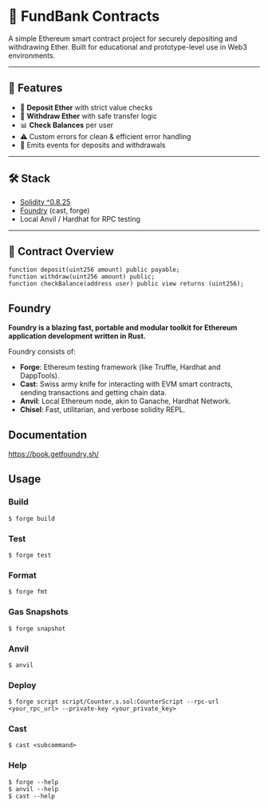 # 🏦 FundBank Contracts

A simple Ethereum smart contract project for securely depositing and withdrawing Ether. Built for educational and prototype-level use in Web3 environments.

---

## 🚀 Features

- 🔐 **Deposit Ether** with strict value checks
- 💸 **Withdraw Ether** with safe transfer logic
- 📊 **Check Balances** per user
- ⚠️ Custom errors for clean & efficient error handling
- 📢 Emits events for deposits and withdrawals

---

## 🛠️ Stack

- [Solidity ^0.8.25](https://soliditylang.org/)
- [Foundry](https://book.getfoundry.sh/) (cast, forge)
- Local Anvil / Hardhat for RPC testing

---

## 📁 Contract Overview

```solidity
function deposit(uint256 amount) public payable;
function withdraw(uint256 amount) public;
function checkBalance(address user) public view returns (uint256);
```
## Foundry

**Foundry is a blazing fast, portable and modular toolkit for Ethereum application development written in Rust.**

Foundry consists of:

-   **Forge**: Ethereum testing framework (like Truffle, Hardhat and DappTools).
-   **Cast**: Swiss army knife for interacting with EVM smart contracts, sending transactions and getting chain data.
-   **Anvil**: Local Ethereum node, akin to Ganache, Hardhat Network.
-   **Chisel**: Fast, utilitarian, and verbose solidity REPL.

## Documentation

https://book.getfoundry.sh/

## Usage

### Build

```shell
$ forge build
```

### Test

```shell
$ forge test
```

### Format

```shell
$ forge fmt
```

### Gas Snapshots

```shell
$ forge snapshot
```

### Anvil

```shell
$ anvil
```

### Deploy

```shell
$ forge script script/Counter.s.sol:CounterScript --rpc-url <your_rpc_url> --private-key <your_private_key>
```

### Cast

```shell
$ cast <subcommand>
```

### Help

```shell
$ forge --help
$ anvil --help
$ cast --help
```

